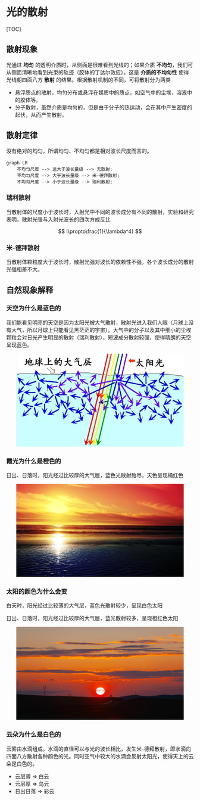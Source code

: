 # 光的散射

[TOC]

## 散射现象

光通过 **均匀** 的透明介质时，从侧面是很难看到光线的；如果介质 **不均匀**，我们可从侧面清晰地看到光束的轨迹（胶体的丁达尔效应）。这是 **介质的不均匀性** 使得光线朝四面八方 **散射** 的结果。根据散射机制的不同，可将散射分为两类

* 悬浮质点的散射，均匀分布或悬浮在媒质中的质点，如空气中的尘埃，溶液中的胶体等。
* 分子散射，虽然介质是均匀的，但是由于分子的热运动，会在其中产生密度的起伏，从而产生散射。

## 散射定律

没有绝对的均匀，所谓均匀、不均匀都是相对波长尺度而言的。

```mermaid
graph LR
    不均匀尺度 --> 远大于波长量级 --> 无散射;
    不均匀尺度 --> 大于波长量级 --> 米-德拜散射;
    不均匀尺度 --> 小于波长量级 --> 瑞利散射;
```

### 瑞利散射

当散射体的尺度小于波长时，入射光中不同的波长成分有不同的散射，实验和研究表明，散射光强与入射光波长的四次方成反比

$$
I\propto\frac{1}{\lambda^4}
$$

### 米-德拜散射

当散射体颗粒度大于波长时，散射光强对波长的依赖性不强，各个波长成分的散射光强相差不大。

## 自然现象解释

### 天空为什么是蓝色的

我们能看见明亮的天空是因为太阳光被大气散射，散射光进入我们人眼（月球上没有大气，所以月球上只能看见黑茫茫的宇宙）。大气中的分子以及其中细小的尘埃颗粒会对日光产生明显的散射（瑞利散射），短波成分散射较强，使得晴朗的天空呈现蓝色。

<center>
    <img src="./images/光的散射/天空为什么是蓝色的.png" width="450" height="250">
</center>

### 霞光为什么是橙色的

日出、日落时，阳光经过比较厚的大气层，蓝色光散射殆尽，天色呈现橘红色

<center>
    <img src="./images/光的散射/晚霞.png" width="450" height="250">
</center>

### 太阳的颜色为什么会变

白天时，阳光经过比较薄的大气层，蓝色光散射较少，呈现白色太阳

日出、日落时，阳光经过比较厚的大气层，蓝光散射较多，呈现橙红色太阳

<center>
    <img src="./images/光的散射/日落.png" width="450" height="250">
</center>

### 云朵为什么是白色的

云雾由水滴组成，水滴的直径可以与光的波长相比，发生米-德拜散射，即水滴向四面八方散射各种颜色的光。同时空气中较大的水滴会反射太阳光，使得天上的云朵是白色的。

* 云层薄 $\Rightarrow$ 白云
* 云层厚 $\Rightarrow$ 乌云
* 日出日落 $\Rightarrow$ 彩云